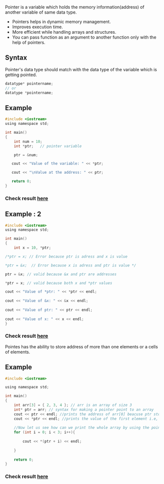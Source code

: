 Pointer is a variable which holds the memory information(address) of another variable of same data type.

* Pointers helps in dynamic memory management.
* Improves execution time.
* More efficient while handling arrays and structures.
* You can pass function as an argument to another function only with the help of pointers.

## Syntax

Pointer's data type should match with the data type of the variable which is getting pointed.

```c
datatype* pointername;
// or
datatype *pointername;
```

## Example

```c
#include <iostream>
using namespace std;

int main()
{
    int num = 10;     
    int *ptr;   // pointer variable

    ptr = &num;

   cout << "Value of the variable: " << *ptr;

   cout << "\nValue at the address: " << ptr;

   return 0;
}

```
###  Check result [here](https://onecompiler.com/cpp/3vmdfajwb)


## Example : 2

```c
#include <iostream>
using namespace std;

int main() 
{
    int x = 10, *ptr;

/*ptr = x; // Error because ptr is adress and x is value

*ptr = &x;  // Error because x is adress and ptr is value */

ptr = &x; // valid because &x and ptr are addresses

*ptr = x; // valid because both x and *ptr values 

cout << "Value of *ptr: " << *ptr << endl;
 
cout << "Value of &x: " << &x << endl;
 
cout << "Value of ptr: " << ptr << endl;
 
cout << "Value of x: " << x << endl;
}
```
### Check result [here](https://onecompiler.com/cpp/3vmdff4eq)

Pointes has the ability to store address of more than one elements or a cells of elements. 

## Example 
```c
#include <iostream>

using namespace std;

int main()
{
    int arr[3] = { 2, 3, 4 }; // arr is an array of size 3
    int* ptr = arr; // syntax for making a pointer point to an array
    cout << ptr << endl; //prints the address of arr[0] beacuse ptr stores the address of the first element of arr
    cout << *ptr << endl; //prints the value of the first element i.e, 2
    
    //Now let us see how can we print the whole array by using the pointer
    for (int i = 0; i < 3; i++){
    
        cout << *(ptr + i) << endl;
        
    }
    
    return 0;
}
```
### Check result [here](https://onecompiler.com/cpp/3yjazmygf)




